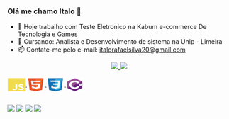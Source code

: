 ### Olá me chamo Italo 👋
- 🔭 Hoje trabalho com Teste Eletronico na Kabum e-commerce De Tecnologia e Games
- 🌱 Cursando: Analista e Desenvolvimento de sistema na Unip - Limeira
- 📫 Contate-me pelo e-mail: italorafaelsilva20@gmail.com

<div align="center">
  <a href="https://github.com/ItaloRafaelSilva">
  <img height="160em" src="https://github-readme-stats.vercel.app/api?username=ItaloRafaelSilva&show_icons=true&theme=dark&include_all_commits=true&count_private=true"/>
  <img height="160em" src="https://github-readme-stats.vercel.app/api/top-langs/?username=ItaloRafaelSilva&layout=compact&langs_count=7&theme=dark"/>
</div>
  <div style="display: inline_block"><br>
  <img align="center" alt="Italo-Js" height="30" width="40" src="https://raw.githubusercontent.com/devicons/devicon/master/icons/javascript/javascript-plain.svg">
  <img align="center" alt="Italo-HTML" height="30" width="40" src="https://raw.githubusercontent.com/devicons/devicon/master/icons/html5/html5-original.svg">
  <img align="center" alt="Italo-CSS" height="30" width="40" src="https://raw.githubusercontent.com/devicons/devicon/master/icons/css3/css3-original.svg">
  <img align="center" alt="Ialo-Csharp" height="30" width="40" src="https://raw.githubusercontent.com/devicons/devicon/master/icons/csharp/csharp-original.svg">
</div>
  
   ##
 
<div> 
  <a href="https://www.instagram.com/italo_rafael019/" target="_blank"><img src="https://img.shields.io/badge/-Instagram-%23E4405F?style=for-the-badge&logo=instagram&logoColor=white" target="_blank"></a>
  <a href = "mailto:contatoitalorafaelsilva20@gmail.com"><img src="https://img.shields.io/badge/-Gmail-%23333?style=for-the-badge&logo=gmail&logoColor=white" target="_blank"></a>
  <a href="https://www.linkedin.com/in/italo-rafael-507498228/" target="_blank"><img src="https://img.shields.io/badge/-LinkedIn-%230077B5?style=for-the-badge&logo=linkedin&logoColor=white" target="_blank"></a> 
   <a href="https://api.whatsapp.com/send?phone=5519984406095&text=Ol%C3%A1%2C%20tudo%20bem%20%3F!%20Fique%20a%20vontade%20para%20me%20chamar." target="_blank"><img src="https://img.shields.io/badge/WhatsApp-25D366?style=for-the-badge&logo=whatsapp&logoColor=white" target="_blank"></a>
